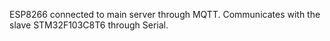 ESP8266 connected to main server through MQTT. Communicates with the slave STM32F103C8T6 through Serial.
